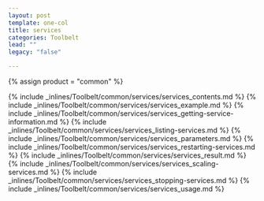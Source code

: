 ```yaml
---
layout: post
template: one-col
title: services
categories: Toolbelt
lead: ""
legacy: "false"

---
```

{% assign product = "common" %}

{% include _inlines/Toolbelt/common/services/services_contents.md %}
{% include _inlines/Toolbelt/common/services/services_example.md %}
{% include _inlines/Toolbelt/common/services/services_getting-service-information.md %}
{% include _inlines/Toolbelt/common/services/services_listing-services.md %}
{% include _inlines/Toolbelt/common/services/services_parameters.md %}
{% include _inlines/Toolbelt/common/services/services_restarting-services.md %}
{% include _inlines/Toolbelt/common/services/services_result.md %}
{% include _inlines/Toolbelt/common/services/services_scaling-services.md %}
{% include _inlines/Toolbelt/common/services/services_stopping-services.md %}
{% include _inlines/Toolbelt/common/services/services_usage.md %}
